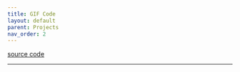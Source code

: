 ```yaml
---
title: GIF Code
layout: default
parent: Projects
nav_order: 2
---
```


[source code]

---

[source code]: https://github.com/Nick-Sullivan/gif-code
